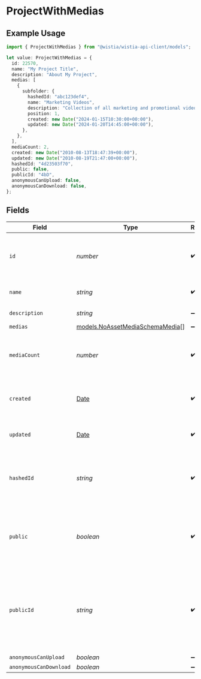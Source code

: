 # ProjectWithMedias

## Example Usage

```typescript
import { ProjectWithMedias } from "@wistia/wistia-api-client/models";

let value: ProjectWithMedias = {
  id: 22570,
  name: "My Project Title",
  description: "About My Project",
  medias: [
    {
      subfolder: {
        hashedId: "abc123def4",
        name: "Marketing Videos",
        description: "Collection of all marketing and promotional videos",
        position: 1,
        created: new Date("2024-01-15T10:30:00+00:00"),
        updated: new Date("2024-01-20T14:45:00+00:00"),
      },
    },
  ],
  mediaCount: 2,
  created: new Date("2010-08-13T18:47:39+00:00"),
  updated: new Date("2010-08-19T21:47:00+00:00"),
  hashedId: "4d23503f70",
  public: false,
  publicId: "4bD",
  anonymousCanUpload: false,
  anonymousCanDownload: false,
};
```

## Fields

| Field                                                                                                                       | Type                                                                                                                        | Required                                                                                                                    | Description                                                                                                                 | Example                                                                                                                     |
| --------------------------------------------------------------------------------------------------------------------------- | --------------------------------------------------------------------------------------------------------------------------- | --------------------------------------------------------------------------------------------------------------------------- | --------------------------------------------------------------------------------------------------------------------------- | --------------------------------------------------------------------------------------------------------------------------- |
| `id`                                                                                                                        | *number*                                                                                                                    | :heavy_check_mark:                                                                                                          | A unique numeric identifier for the project within the system.                                                              | 22570                                                                                                                       |
| `name`                                                                                                                      | *string*                                                                                                                    | :heavy_check_mark:                                                                                                          | The project's display name.                                                                                                 | My Project Title                                                                                                            |
| `description`                                                                                                               | *string*                                                                                                                    | :heavy_minus_sign:                                                                                                          | The project's description.                                                                                                  | About My Project                                                                                                            |
| `medias`                                                                                                                    | [models.NoAssetMediaSchemaMedia](../models/noassetmediaschemamedia.md)[]                                                    | :heavy_minus_sign:                                                                                                          | N/A                                                                                                                         |                                                                                                                             |
| `mediaCount`                                                                                                                | *number*                                                                                                                    | :heavy_check_mark:                                                                                                          | The number of different medias that have been uploaded to the project.                                                      | 2                                                                                                                           |
| `created`                                                                                                                   | [Date](https://developer.mozilla.org/en-US/docs/Web/JavaScript/Reference/Global_Objects/Date)                               | :heavy_check_mark:                                                                                                          | The date that the project was originally created.                                                                           | 2010-08-13T18:47:39+00:00                                                                                                   |
| `updated`                                                                                                                   | [Date](https://developer.mozilla.org/en-US/docs/Web/JavaScript/Reference/Global_Objects/Date)                               | :heavy_check_mark:                                                                                                          | The date that the project was last updated.                                                                                 | 2010-08-19T21:47:00+00:00                                                                                                   |
| `hashedId`                                                                                                                  | *string*                                                                                                                    | :heavy_check_mark:                                                                                                          | A private hashed id, uniquely identifying the project within the system.                                                    | 4d23503f70                                                                                                                  |
| `public`                                                                                                                    | *boolean*                                                                                                                   | :heavy_check_mark:                                                                                                          | A boolean indicating whether the project is available for public (anonymous) viewing.                                       | false                                                                                                                       |
| `publicId`                                                                                                                  | *string*                                                                                                                    | :heavy_check_mark:                                                                                                          | If the project is public, this field contains a string representing the ID used for referencing the project in public URLs. | 4bD                                                                                                                         |
| `anonymousCanUpload`                                                                                                        | *boolean*                                                                                                                   | :heavy_minus_sign:                                                                                                          | N/A                                                                                                                         | false                                                                                                                       |
| `anonymousCanDownload`                                                                                                      | *boolean*                                                                                                                   | :heavy_minus_sign:                                                                                                          | N/A                                                                                                                         | false                                                                                                                       |